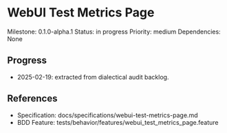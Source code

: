 # WebUI Test Metrics Page
Milestone: 0.1.0-alpha.1
Status: in progress
Priority: medium
Dependencies: None

## Progress
- 2025-02-19: extracted from dialectical audit backlog.

## References
- Specification: docs/specifications/webui-test-metrics-page.md
- BDD Feature: tests/behavior/features/webui_test_metrics_page.feature
